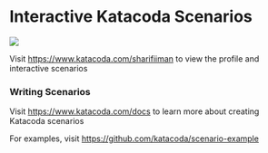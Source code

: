 # Interactive Katacoda Scenarios

[![](http://shields.katacoda.com/katacoda/sharifiiman/count.svg)](https://www.katacoda.com/sharifiiman "Get your profile on Katacoda.com")

Visit https://www.katacoda.com/sharifiiman to view the profile and interactive scenarios

### Writing Scenarios
Visit https://www.katacoda.com/docs to learn more about creating Katacoda scenarios

For examples, visit https://github.com/katacoda/scenario-example
